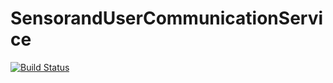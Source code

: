 # SensorandUserCommunicationService
[![Build Status](https://travis-ci.com/BlendedGamesFramework/BG-SensorAndUserCommunicationService.svg?branch=master)](https://travis-ci.com/BlendedGamesFramework/BG-SensorAndUserCommunicationService)
